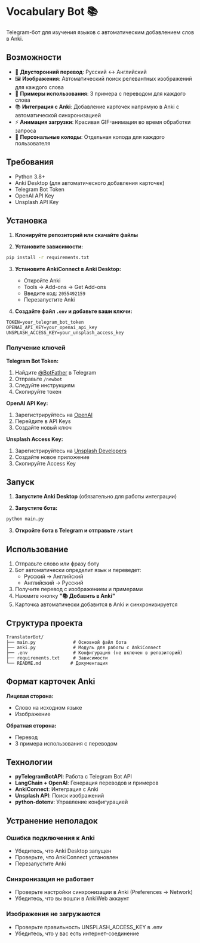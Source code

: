 # Vocabulary Bot 📚

Telegram-бот для изучения языков с автоматическим добавлением слов в Anki.

## Возможности

- 🔄 **Двусторонний перевод**: Русский ↔ Английский
- 🖼️ **Изображения**: Автоматический поиск релевантных изображений для каждого слова
- 📝 **Примеры использования**: 3 примера с переводом для каждого слова
- 📚 **Интеграция с Anki**: Добавление карточек напрямую в Anki с автоматической синхронизацией
- ⚡ **Анимация загрузки**: Красивая GIF-анимация во время обработки запроса
- 👤 **Персональные колоды**: Отдельная колода для каждого пользователя

## Требования

- Python 3.8+
- Anki Desktop (для автоматического добавления карточек)
- Telegram Bot Token
- OpenAI API Key
- Unsplash API Key

## Установка

1. **Клонируйте репозиторий или скачайте файлы**

2. **Установите зависимости:**
```bash
pip install -r requirements.txt
```

3. **Установите AnkiConnect в Anki Desktop:**
   - Откройте Anki
   - Tools → Add-ons → Get Add-ons
   - Введите код: `2055492159`
   - Перезапустите Anki

4. **Создайте файл `.env` и добавьте ваши ключи:**
```env
TOKEN=your_telegram_bot_token
OPENAI_API_KEY=your_openai_api_key
UNSPLASH_ACCESS_KEY=your_unsplash_access_key
```

### Получение ключей

**Telegram Bot Token:**
1. Найдите [@BotFather](https://t.me/botfather) в Telegram
2. Отправьте `/newbot`
3. Следуйте инструкциям
4. Скопируйте токен

**OpenAI API Key:**
1. Зарегистрируйтесь на [OpenAI](https://platform.openai.com/)
2. Перейдите в API Keys
3. Создайте новый ключ

**Unsplash Access Key:**
1. Зарегистрируйтесь на [Unsplash Developers](https://unsplash.com/developers)
2. Создайте новое приложение
3. Скопируйте Access Key

## Запуск

1. **Запустите Anki Desktop** (обязательно для работы интеграции)

2. **Запустите бота:**
```bash
python main.py
```

3. **Откройте бота в Telegram и отправьте `/start`**

## Использование

1. Отправьте слово или фразу боту
2. Бот автоматически определит язык и переведет:
   - Русский → Английский
   - Английский → Русский
3. Получите перевод с изображением и примерами
4. Нажмите кнопку **"📚 Добавить в Anki"**
5. Карточка автоматически добавится в Anki и синхронизируется

## Структура проекта

```
TranslatorBot/
├── main.py              # Основной файл бота
├── anki.py              # Модуль для работы с AnkiConnect
├── .env                 # Конфигурация (не включен в репозиторий)
├── requirements.txt     # Зависимости
└── README.md           # Документация
```

## Формат карточек Anki

**Лицевая сторона:**
- Слово на исходном языке
- Изображение

**Обратная сторона:**
- Перевод
- 3 примера использования с переводом

## Технологии

- **pyTelegramBotAPI**: Работа с Telegram Bot API
- **LangChain + OpenAI**: Генерация переводов и примеров
- **AnkiConnect**: Интеграция с Anki
- **Unsplash API**: Поиск изображений
- **python-dotenv**: Управление конфигурацией

## Устранение неполадок

### Ошибка подключения к Anki
- Убедитесь, что Anki Desktop запущен
- Проверьте, что AnkiConnect установлен
- Перезапустите Anki

### Синхронизация не работает
- Проверьте настройки синхронизации в Anki (Preferences → Network)
- Убедитесь, что вы вошли в AnkiWeb аккаунт

### Изображения не загружаются
- Проверьте правильность UNSPLASH_ACCESS_KEY в .env
- Убедитесь, что у вас есть интернет-соединение